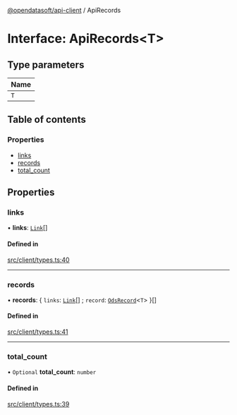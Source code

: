 [@opendatasoft/api-client](../README.md) / ApiRecords

# Interface: ApiRecords<T\>

## Type parameters

| Name |
| :------ |
| `T` |

## Table of contents

### Properties

- [links](ApiRecords.md#links)
- [records](ApiRecords.md#records)
- [total\_count](ApiRecords.md#total_count)

## Properties

### links

• **links**: [`Link`](Link.md)[]

#### Defined in

[src/client/types.ts:40](https://github.com/opendatasoft/ods-dataviz-sdk/blob/de901ba/packages/api-client/src/client/types.ts#L40)

___

### records

• **records**: { `links`: [`Link`](Link.md)[] ; `record`: [`OdsRecord`](OdsRecord.md)<`T`\>  }[]

#### Defined in

[src/client/types.ts:41](https://github.com/opendatasoft/ods-dataviz-sdk/blob/de901ba/packages/api-client/src/client/types.ts#L41)

___

### total\_count

• `Optional` **total\_count**: `number`

#### Defined in

[src/client/types.ts:39](https://github.com/opendatasoft/ods-dataviz-sdk/blob/de901ba/packages/api-client/src/client/types.ts#L39)
